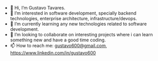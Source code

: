- 👋 Hi, I’m Gustavo Tavares.
- 👀 I’m interested in software development, specially backend technologies, enterprise architecture, infrastructure/devops.
- 🌱 I’m currently learning any new technologies related to software development.
- 💞️ I’m looking to collaborate on interesting projects where i can learn something new and have a good time coding.
- 📫 How to reach me: gustavo600@gmail.com, https://www.linkedin.com/in/gustavo600

<!---
gustavo600/gustavo600 is a ✨ special ✨ repository because its `README.md` (this file) appears on your GitHub profile.
You can click the Preview link to take a look at your changes.
--->
